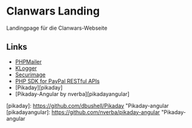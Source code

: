 Clanwars Landing
================
Landingpage für die Clanwars-Webseite

Links
-----
*   [PHPMailer][phpmailer]
*   [KLogger][klogger]
*   [Securimage][phpcaptcha]
*   [PHP SDK for PayPal RESTful APIs][paypalsdk]
*   [Pikaday][pikaday]
*   [Pikaday-Angular by nverba][pikadayangular]

[phpmailer]: <https://github.com/PHPMailer/PHPMailer> "PHPMailer"
[klogger]: <https://github.com/katzgrau/KLogger> "KLogger"
[phpcaptcha]: <https://www.phpcaptcha.org/> "Securimage"
[paypalsdk]: <https://github.com/paypal/PayPal-PHP-SDK> "PHP SDK for PayPal RESTful APIs"
[pikaday]: <https://github.com/dbushell/Pikaday> "Pikaday-angular
[pikadayangular]: <https://github.com/nverba/pikaday-angular> "Pikaday-angular
